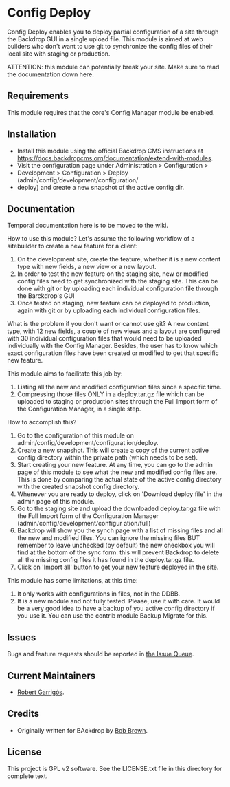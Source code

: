 Config Deploy
======================

Config Deploy enables you to deploy partial configuration of a site through the
Backdrop GUI in a single upload file. This module is aimed at web builders who
don't want to use git to synchronize the config files of their local site with
staging or production.

ATTENTION: this module can potentially break your site. Make sure to read the
documentation down here.

Requirements
------------

This module requires that the core's Config Manager module be enabled.

Installation
------------

- Install this module using the official Backdrop CMS instructions at
  https://docs.backdropcms.org/documentation/extend-with-modules.
- Visit the configuration page under Administration > Configuration >
- Development > Configuration >  Deploy (admin/config/development/configuration/
- deploy) and create a new snapshot of the active config dir.

Documentation
-------------

Temporal documentation here is to be moved to the wiki.

How to use this module? Let's assume the following workflow of a sitebuilder to
create a new feature for a client:

1. On the development site, create the feature, whether it is a new content type
with new fields, a new view or a new layout.
1. In order to test the new feature on the staging site, new or modified config
files need to get synchronized with the staging site. This can be done with git
or by uploading each individual configuration file through the Barckdrop's GUI
1. Once tested on staging, new feature can be deployed to production, again with
git or by uploading each individual configuration files.

What is the problem if you don't want or cannot use git? A new content type,
with 12 new fields, a couple of new views and a layout are configured with 30
individual configuration files that would need to be uploaded individually
with the Config Manager. Besides, the user has to know which exact configuration
files have been created or modified to get that specific new feature.

This module aims to facilitate this job by:

1. Listing all the new and modified configuration files since a specific time.
2. Compressing those files ONLY in a deploy.tar.gz file which can be uploaded to
staging or production sites through the Full Import form of the Configuration
Manager, in a single step.

How to accomplish this?

1. Go to the configuration of this module on admin/config/development/configurat
ion/deploy.
1. Create a new snapshot. This will create a copy of the current active config
directory within the private path (which needs to be set).
1. Start creating your new feature. At any time, you can go to the admin page of
this module to see what the new and modified config files are. This is done by
comparing the actual state of the active config directory with the created
snapshot config directory.
1. Whenever you are ready to deploy, click on 'Download deploy file' in the
admin page of this module.
1. Go to the staging site and upload the downloaded deploy.tar.gz file with the
Full Import form of the Configuration Manager (admin/config/development/configur
ation/full)
1. Backdrop will show you the synch page with a list of missing files and all
the new and modified files. You can ignore the missing files BUT remember to
leave unchecked (by default) the new checkbox you will find at the bottom of the
sync form: this will prevent Backdrop to delete all the missing config files
it has found in the deploy.tar.gz file.
1. Click on 'Import all' button to get your new feature deployed in the site.

This module has some limitations, at this time:

1. It only works with configurations in files, not in the DDBB.
1. It is a new module and not fully tested. Please, use it with care. It would
be a very good idea to have a backup of you active config directory if you use
it. You can use the contrib module Backup Migrate for this.

Issues
------

Bugs and feature requests should be reported in [the Issue Queue](https://github.com/backdrop-contrib/foo-project/issues).

Current Maintainers
-------

- [Robert Garrigós](https://github.com/robertgarrigos).

Credits
-------

- Originally written for BAckdrop by [Bob Brown](https://github.com/robertgarrigos).

License
-------

This project is GPL v2 software.
See the LICENSE.txt file in this directory for complete text.

<!-- If your project includes other libraries that are licensed in a way that is
compatible with GPL v2, you can list that here too, for example: `Foo library is
licensed under the MIT license.` -->
